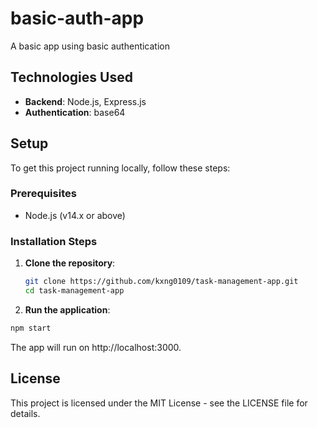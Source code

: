 # basic-auth-app

A basic app using basic authentication

## Technologies Used

- **Backend**: Node.js, Express.js
- **Authentication**: base64

## Setup

To get this project running locally, follow these steps:

### Prerequisites

- Node.js (v14.x or above)

### Installation Steps

1. **Clone the repository**:
   ```bash
   git clone https://github.com/kxng0109/task-management-app.git
   cd task-management-app
   ```

2. **Run the application**:
  ```bash
  npm start
  ```
The app will run on http://localhost:3000.

## License

This project is licensed under the MIT License - see the LICENSE file for details.
